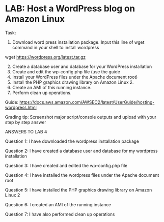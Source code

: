 # LAB:  Host a WordPress blog on Amazon Linux 

Task:

1. Download word press installation package.
Input this line of wget command in your shell to install wordpress 

wget https://wordpress.org/latest.tar.gz


2. Create a database user and database for your WordPress installation
3. Create and edit the wp-config.php file (use the guide
4. Install your WordPress files under the Apache document root)
5. Install the PHP graphics drawing library on Amazon Linux 2.
6. Create an AMI of this running instance.
7. Perform clean up operations.





Guide:
https://docs.aws.amazon.com/AWSEC2/latest/UserGuide/hosting-wordpress.html

Grading tip:  Screenshot major script/console outputs and upload with your step by step answer



ANSWERS TO LAB 4

Question 1: I have downloaded the wordpress installation package

Question 2: I have created a database user and database for my wordpress installation

Question 3: I have created and edited the wp-config.php file 

Question 4: I have installed the wordpress files under the Apache document root

Question 5: I have installed the PHP graphics drawing library on Amazon Linux 2

Question 6: I created an AMI of the running instance

Question 7: I have also performed clean up operations